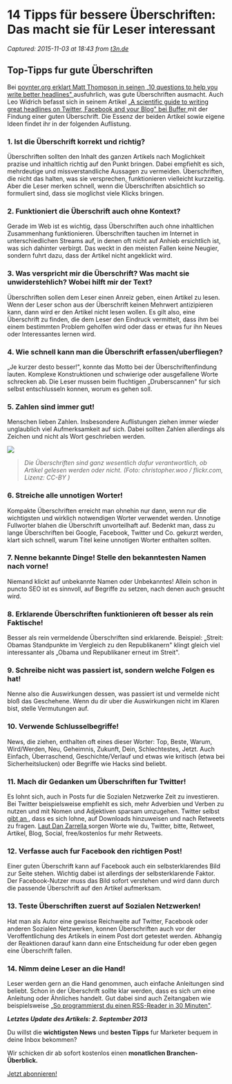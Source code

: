 # 14 Tipps für bessere Überschriften: Das macht sie für Leser interessant

_Captured: 2015-11-03 at 18:43 from [t3n.de](http://t3n.de/news/10-tipps-uberschriften-macht-leser-interessant-325087/)_

## Top-Tipps fur gute Überschriften

Bei [poynter.org erklart Matt Thompson in seinen „10 questions to help you write better headlines" ](http://www.poynter.org/how-tos/newsgathering-storytelling/140675/10-questions-to-help-you-write-better-headlines/)ausfuhrlich, was gute Überschriften ausmacht. Auch Leo Widrich befasst sich in seinem Artikel „[A scientific guide to writing great headlines on Twitter, Facebook and your Blog" bei Buffer ](http://blog.bufferapp.com/a-scientific-guide-to-writing-great-headlines-on-twitter-facebook-and-your-blog) mit der Findung einer guten Überschrift. Die Essenz der beiden Artikel sowie eigene Ideen findet ihr in der folgenden Auflistung.

### 1\. Ist die Überschrift korrekt und richtig?

Überschriften sollten den Inhalt des ganzen Artikels nach Moglichkeit prazise und inhaltlich richtig auf den Punkt bringen. Dabei empfiehlt es sich, mehrdeutige und missverstandliche Aussagen zu vermeiden. Überschriften, die nicht das halten, was sie versprechen, funktionieren vielleicht kurzzeitig. Aber die Leser merken schnell, wenn die Überschriften absichtlich so formuliert sind, dass sie moglichst viele Klicks bringen.

### 2\. Funktioniert die Überschrift auch ohne Kontext?

Gerade im Web ist es wichtig, dass Überschriften auch ohne inhaltlichen Zusammenhang funktionieren. Überschriften tauchen im Internet in unterschiedlichen Streams auf, in denen oft nicht auf Anhieb ersichtlich ist, was sich dahinter verbirgt. Das weckt in den meisten Fallen keine Neugier, sondern fuhrt dazu, dass der Artikel nicht angeklickt wird.

### 3\. Was verspricht mir die Überschrift? Was macht sie unwiderstehlich? Wobei hilft mir der Text?

Überschriften sollen dem Leser einen Anreiz geben, einen Artikel zu lesen. Wenn der Leser schon aus der Überschrift keinen Mehrwert antizipieren kann, dann wird er den Artikel nicht lesen wollen. Es gilt also, eine Überschrift zu finden, die dem Leser den Eindruck vermittelt, dass ihm bei einem bestimmten Problem geholfen wird oder dass er etwas fur ihn Neues oder Interessantes lernen wird.

### 4\. Wie schnell kann man die Überschrift erfassen/uberfliegen?

„Je kurzer desto besser!", konnte das Motto bei der Überschriftenfindung lauten. Komplexe Konstruktionen und schwierige oder ausgefallene Worte schrecken ab. Die Leser mussen beim fluchtigen „Druberscannen" fur sich selbst entschlusseln konnen, worum es gehen soll.

### 5\. Zahlen sind immer gut!

Menschen lieben Zahlen. Insbesondere Auflistungen ziehen immer wieder unglaublich viel Aufmerksamkeit auf sich. Dabei sollten Zahlen allerdings als Zeichen und nicht als Wort geschrieben werden.

![](http://t3n.de/news/wp-content/uploads/2011/08/headline_23236-595x396.jpg)

> _Die Überschriften sind ganz wesentlich dafur verantwortlich, ob Artikel gelesen werden oder nicht. (Foto: christopher.woo / flickr.com, Lizenz: CC-BY )_

### 6\. Streiche alle unnotigen Worter!

Kompakte Überschriften erreicht man ohnehin nur dann, wenn nur die wichtigsten und wirklich notwendigen Worter verwendet werden. Unnotige Fullworter blahen die Überschrift unvorteilhaft auf. Bedenkt man, dass zu lange Überschriften bei Google, Facebook, Twitter und Co. gekurzt werden, klart sich schnell, warum Titel keine unnotigen Worter enthalten sollten.

### 7\. Nenne bekannte Dinge! Stelle den bekanntesten Namen nach vorne!

Niemand klickt auf unbekannte Namen oder Unbekanntes! Allein schon in puncto SEO ist es sinnvoll, auf Begriffe zu setzen, nach denen auch gesucht wird.

### 8\. Erklarende Überschriften funktionieren oft besser als rein Faktische!

Besser als rein vermeldende Überschriften sind erklarende. Beispiel: „Streit: Obamas Standpunkte im Vergleich zu den Republikanern" klingt gleich viel interessanter als „Obama und Republikaner erneut im Streit".

### 9\. Schreibe nicht was passiert ist, sondern welche Folgen es hat!

Nenne also die Auswirkungen dessen, was passiert ist und vermelde nicht bloß das Geschehene. Wenn du dir uber die Auswirkungen nicht im Klaren bist, stelle Vermutungen auf.

### 10\. Verwende Schlusselbegriffe!

News, die ziehen, enthalten oft eines dieser Worter: Top, Beste, Warum, Wird/Werden, Neu, Geheimnis, Zukunft, Dein, Schlechtestes, Jetzt. Auch Einfach, Überraschend, Geschichte/Verlauf und etwas wie kritisch (etwa bei Sicherheitslucken) oder Begriffe wie Hacks sind beliebt.

### 11\. Mach dir Gedanken um Überschriften fur Twitter!

Es lohnt sich, auch in Posts fur die Sozialen Netzwerke Zeit zu investieren. Bei Twitter beispielsweise empfiehlt es sich, mehr Adverbien und Verben zu nutzen und mit Nomen und Adjektiven sparsam umzugehen. Twitter selbst [gibt an ](https://blog.twitter.com/Tweet-tips-Most-effective-calls-to-action-on-Twitter), dass es sich lohne, auf Downloads hinzuweisen und nach Retweets zu fragen. [Laut Dan Zarrella ](http://danzarrella.com/the-20-words-and-phrases-that-will-get-you-the-most-retweets.html) sorgen Worte wie du, Twitter, bitte, Retweet, Artikel, Blog, Social, free/kostenlos fur mehr Retweets.

### 12\. Verfasse auch fur Facebook den richtigen Post!

Einer guten Überschrift kann auf Facebook auch ein selbsterklarendes Bild zur Seite stehen. Wichtig dabei ist allerdings der selbsterklarende Faktor. Der Facebook-Nutzer muss das Bild sofort verstehen und wird dann durch die passende Überschrift auf den Artikel aufmerksam.

### 13\. Teste Überschriften zuerst auf Sozialen Netzwerken!

Hat man als Autor eine gewisse Reichweite auf Twitter, Facebook oder anderen Sozialen Netzwerken, konnen Überschriften auch vor der Veroffentlichung des Artikels in einem Post dort getestet werden. Abhangig der Reaktionen darauf kann dann eine Entscheidung fur oder eben gegen eine Überschrift fallen.

### 14\. Nimm deine Leser an die Hand!

Leser werden gern an die Hand genommen, auch einfache Anleitungen sind beliebt. Schon in der Überschrift sollte klar werden, dass es sich um eine Anleitung oder Ähnliches handelt. Gut dabei sind auch Zeitangaben wie beispielsweise „[So programmierst du einen RSS-Reader in 30 Minuten"](http://t3n.de/news/programmierst-rss-reader-30-464628/).

_**Letztes Update des Artikels: 2. September 2013**_

Du willst die **wichtigsten News** und **besten Tipps** fur Marketer bequem in deine Inbox bekommen?

Wir schicken dir ab sofort kostenlos einen **monatlichen Branchen-Überblick.**

[Jetzt abonnieren!](http://guruads.de/api/click/560b0d524979598445000063)
